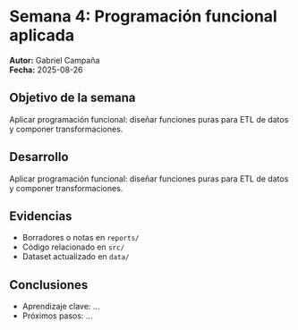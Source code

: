 # Semana 4: Programación funcional aplicada

**Autor:** Gabriel Campaña  
**Fecha:** 2025-08-26

## Objetivo de la semana
Aplicar programación funcional: diseñar funciones puras para ETL de datos y componer transformaciones.

## Desarrollo
Aplicar programación funcional: diseñar funciones puras para ETL de datos y componer transformaciones.

## Evidencias
- Borradores o notas en `reports/`
- Código relacionado en `src/`
- Dataset actualizado en `data/`

## Conclusiones
- Aprendizaje clave: ...  
- Próximos pasos: ...

